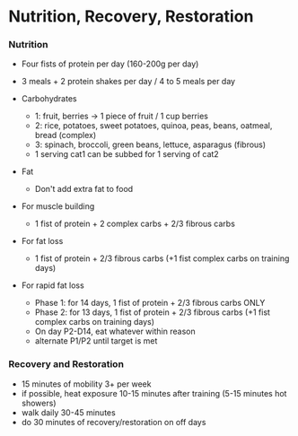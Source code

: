 # Nutrition, Recovery, Restoration

### Nutrition

- Four fists of protein per day (160-200g per day)
- 3 meals + 2 protein shakes per day / 4 to 5 meals per day
- Carbohydrates
  - 1: fruit, berries -> 1 piece of fruit / 1 cup berries
  - 2: rice, potatoes, sweet potatoes, quinoa, peas, beans, oatmeal, bread (complex)
  - 3: spinach, broccoli, green beans, lettuce, asparagus (fibrous)
  - 1 serving cat1 can be subbed for 1 serving of cat2
- Fat
  - Don't add extra fat to food  

- For muscle building
  - 1 fist of protein + 2 complex carbs + 2/3 fibrous carbs
- For fat loss
  - 1 fist of protein + 2/3 fibrous carbs (+1 fist complex carbs on training days)
- For rapid fat loss
  - Phase 1: for 14 days, 1 fist of protein + 2/3 fibrous carbs ONLY
  - Phase 2: for 13 days, 1 fist of protein + 2/3 fibrous carbs (+1 fist complex carbs on training days)
  - On day P2-D14, eat whatever within reason
  - alternate P1/P2 until target is met


### Recovery and Restoration

- 15 minutes of mobility 3+ per week
- if possible, heat exposure 10-15 minutes after training (5-15 minutes hot showers)
- walk daily 30-45 minutes
- do 30 minutes of recovery/restoration on off days
